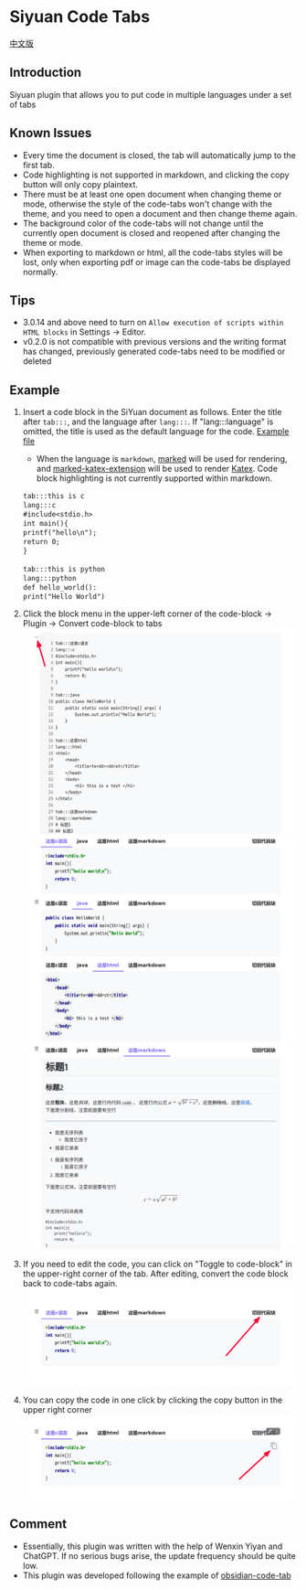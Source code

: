 
# Siyuan Code Tabs

[中文版](./README_zh_CN.md)
## Introduction
Siyuan plugin that allows you to put code in multiple languages under a set of tabs

## Known Issues
- Every time the document is closed, the tab will automatically jump to the first tab.
- Code highlighting is not supported in markdown, and clicking the copy button will only copy plaintext.
- There must be at least one open document when changing theme or mode, otherwise the style of the code-tabs won't change with the theme, and you need to open a document and then change theme again.  
- The background color of the code-tabs will not change until the currently open document is closed and reopened after changing the theme or mode.  
- When exporting to markdown or html, all the code-tabs styles will be lost, only when exporting pdf or image can the code-tabs be displayed normally.  

## Tips
- 3.0.14 and above need to turn on `Allow execution of scripts within HTML blocks` in Settings -> Editor.
- v0.2.0 is not compatible with previous versions and the writing format has changed, previously generated code-tabs need to be modified or deleted

## Example
1. Insert a code block in the SiYuan document as follows. Enter the title after `tab:::`, and the language after `lang:::`. If "lang:::language" is omitted, the title is used as the default language for the code. [Example file](./asset/example.md)
   - When the language is `markdown`, [marked](https://github.com/markedjs/marked) will be used for rendering, and [marked-katex-extension](https://github.com/UziTech/marked-katex-extension) will be used to render [Katex](https://katex.org). Code block highlighting is not currently supported within markdown.
   ```
   tab:::this is c
   lang:::c
   #include<stdio.h>
   int main(){
   printf("hello\n");
   return 0;
   }
   
   tab:::this is python
   lang:::python
   def hello_world():
   print("Hello World")
   ```

2. Click the block menu in the upper-left corner of the code-block -> Plugin -> Convert code-block to tabs
   ![fig2-1](./asset/2-1.png)
   ![fig2-2](./asset/2-2.png)
   ![fig2-3](./asset/2-3.png)

3. If you need to edit the code, you can click on "Toggle to code-block" in the upper-right corner of the tab. After editing, convert the code block back to code-tabs again.
   ![fig3](./asset/3.png)
4. You can copy the code in one click by clicking the copy button in the upper right corner  
   ![fig4](./asset/4.png)

## Comment
- Essentially, this plugin was written with the help of Wenxin Yiyan  and ChatGPT. If no serious bugs arise, the update frequency should be quite low.
- This plugin was developed following the example of [obsidian-code-tab](https://github.com/lazyloong/obsidian-code-tab)